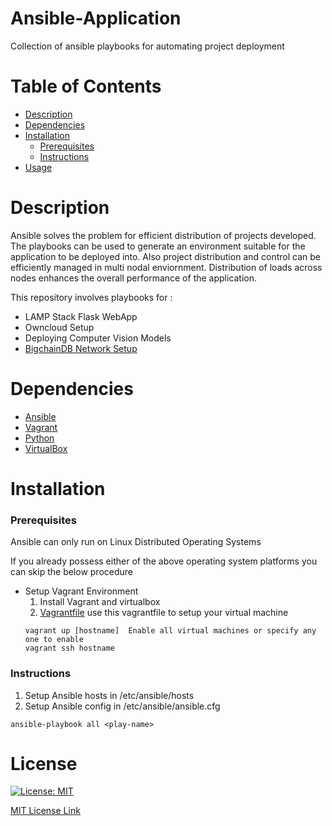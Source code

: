 # Ansible-Application
Collection of ansible playbooks for automating project deployment

# Table of Contents

* [Description](https://github.com/ejson03/Ansible-Application#description)
* [Dependencies](https://github.com/ejson03/Ansible-Application#dependencies)
* [Installation](https://github.com/ejson03/Ansible-Application#installation)
  * [Prerequisites](https://github.com/ejson03/Ansible-Application#prerequisites)
  * [Instructions](https://github.com/ejson03/Ansible-Application#instructions)
* [Usage](https://github.com/ejson03/Ansible-Application#usage)

# Description

Ansible solves the problem for efficient distribution of projects developed. The playbooks can be used to generate an environment suitable for the application to be deployed into. Also project distribution and control can be efficiently managed in multi nodal enviornment. Distribution of loads across nodes enhances the overall performance of the application.

This repository involves playbooks for :
* LAMP Stack Flask WebApp
* Owncloud Setup
* Deploying Computer Vision Models
* [BigchainDB Network Setup](https://github.com/ejson03/bigchaindb-network-setup)

# Dependencies

* [Ansible](https://www.ansible.com/)
* [Vagrant](https://www.vagrantup.com/)
* [Python](https://www.python.org/)
* [VirtualBox](https://www.virtualbox.org/)

# Installation

### Prerequisites

Ansible can only run on Linux Distributed Operating Systems

If you already possess either of the above operating system platforms you can skip the below procedure

* Setup Vagrant Environment
  1. Install Vagrant and virtualbox
  2. [Vagrantfile](https://github.com/ejson03/Ansible-Application/blob/master/Vagrantfile) use this vagrantfile to setup your virtual            machine
  ```
  vagrant up [hostname]  Enable all virtual machines or specify any one to enable
  vagrant ssh hostname
  ```

### Instructions

1. Setup Ansible hosts in /etc/ansible/hosts
2. Setup Ansible config in /etc/ansible/ansible.cfg
```
ansible-playbook all <play-name>
```

# License

[![License: MIT](https://img.shields.io/badge/License-MIT-yellow.svg)](https://opensource.org/licenses/MIT)

[MIT License Link](https://github.com/ejson03/Ansible-Application/blob/master/LICENSE)
